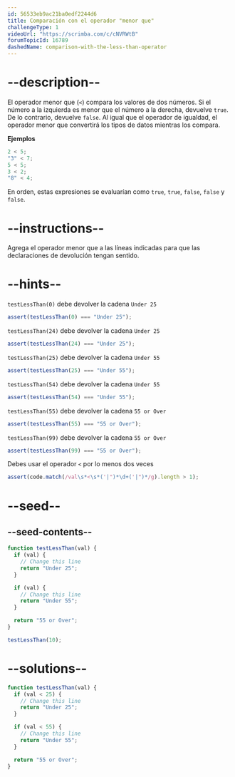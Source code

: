 ```yaml
---
id: 56533eb9ac21ba0edf2244d6
title: Comparación con el operador "menor que"
challengeType: 1
videoUrl: "https://scrimba.com/c/cNVRWtB"
forumTopicId: 16789
dashedName: comparison-with-the-less-than-operator
---
```


# --description--

El operador menor que (`<`) compara los valores de dos números. Si el número a la izquierda es menor que el número a la derecha, devuelve `true`. De lo contrario, devuelve `false`. Al igual que el operador de igualdad, el operador menor que convertirá los tipos de datos mientras los compara.

**Ejemplos**

```js
2 < 5;
"3" < 7;
5 < 5;
3 < 2;
"8" < 4;
```

En orden, estas expresiones se evaluarían como `true`, `true`, `false`, `false` y `false`.

# --instructions--

Agrega el operador menor que a las líneas indicadas para que las declaraciones de devolución tengan sentido.

# --hints--

`testLessThan(0)` debe devolver la cadena `Under 25`

```js
assert(testLessThan(0) === "Under 25");
```

`testLessThan(24)` debe devolver la cadena `Under 25`

```js
assert(testLessThan(24) === "Under 25");
```

`testLessThan(25)` debe devolver la cadena `Under 55`

```js
assert(testLessThan(25) === "Under 55");
```

`testLessThan(54)` debe devolver la cadena `Under 55`

```js
assert(testLessThan(54) === "Under 55");
```

`testLessThan(55)` debe devolver la cadena `55 or Over`

```js
assert(testLessThan(55) === "55 or Over");
```

`testLessThan(99)` debe devolver la cadena `55 or Over`

```js
assert(testLessThan(99) === "55 or Over");
```

Debes usar el operador `<` por lo menos dos veces

```js
assert(code.match(/val\s*<\s*('|")*\d+('|")*/g).length > 1);
```

# --seed--

## --seed-contents--

```js
function testLessThan(val) {
  if (val) {
    // Change this line
    return "Under 25";
  }

  if (val) {
    // Change this line
    return "Under 55";
  }

  return "55 or Over";
}

testLessThan(10);
```

# --solutions--

```js
function testLessThan(val) {
  if (val < 25) {
    // Change this line
    return "Under 25";
  }

  if (val < 55) {
    // Change this line
    return "Under 55";
  }

  return "55 or Over";
}
```
